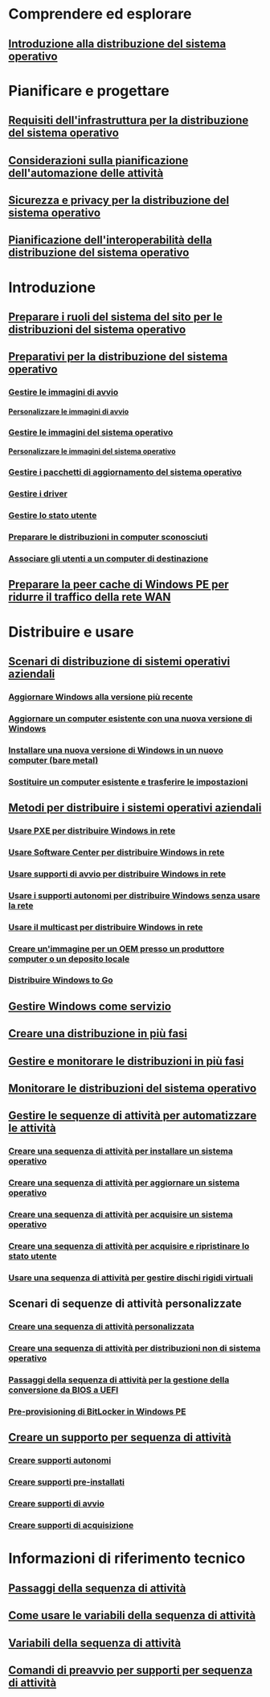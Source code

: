 # Comprendere ed esplorare
## [Introduzione alla distribuzione del sistema operativo](understand/introduction-to-operating-system-deployment.md)

# Pianificare e progettare
## [Requisiti dell'infrastruttura per la distribuzione del sistema operativo](plan-design/infrastructure-requirements-for-operating-system-deployment.md)
## [Considerazioni sulla pianificazione dell'automazione delle attività](plan-design/planning-considerations-for-automating-tasks.md)
## [Sicurezza e privacy per la distribuzione del sistema operativo](plan-design/security-and-privacy-for-operating-system-deployment.md)
## [Pianificazione dell'interoperabilità della distribuzione del sistema operativo](plan-design/planning-for-operating-system-deployment-interoperability.md)

# Introduzione
## [Preparare i ruoli del sistema del sito per le distribuzioni del sistema operativo](get-started/prepare-site-system-roles-for-operating-system-deployments.md)
## [Preparativi per la distribuzione del sistema operativo](get-started/prepare-for-operating-system-deployment.md)
### [Gestire le immagini di avvio](get-started/manage-boot-images.md)
#### [Personalizzare le immagini di avvio](get-started/customize-boot-images.md)

### [Gestire le immagini del sistema operativo](get-started/manage-operating-system-images.md)
#### [Personalizzare le immagini del sistema operativo](get-started/customize-operating-system-images.md)

### [Gestire i pacchetti di aggiornamento del sistema operativo](get-started/manage-operating-system-upgrade-packages.md)
### [Gestire i driver](get-started/manage-drivers.md)
### [Gestire lo stato utente](get-started/manage-user-state.md)
### [Preparare le distribuzioni in computer sconosciuti](get-started/prepare-for-unknown-computer-deployments.md)
### [Associare gli utenti a un computer di destinazione](get-started/associate-users-with-a-destination-computer.md)

## [Preparare la peer cache di Windows PE per ridurre il traffico della rete WAN](get-started/prepare-windows-pe-peer-cache-to-reduce-wan-traffic.md)

# Distribuire e usare
## [Scenari di distribuzione di sistemi operativi aziendali](deploy-use/scenarios-to-deploy-enterprise-operating-systems.md)
### [Aggiornare Windows alla versione più recente](deploy-use/upgrade-windows-to-the-latest-version.md)
### [Aggiornare un computer esistente con una nuova versione di Windows](deploy-use/refresh-an-existing-computer-with-a-new-version-of-windows.md)
### [Installare una nuova versione di Windows in un nuovo computer (bare metal)](deploy-use/install-new-windows-version-new-computer-bare-metal.md)
### [Sostituire un computer esistente e trasferire le impostazioni](deploy-use/replace-an-existing-computer-and-transfer-settings.md)

## [Metodi per distribuire i sistemi operativi aziendali](deploy-use/methods-to-deploy-enterprise-operating-systems.md)
### [Usare PXE per distribuire Windows in rete](deploy-use/use-pxe-to-deploy-windows-over-the-network.md)
### [Usare Software Center per distribuire Windows in rete](deploy-use/use-software-center-to-deploy-windows-over-the-network.md)
### [Usare supporti di avvio per distribuire Windows in rete](deploy-use/use-bootable-media-to-deploy-windows-over-the-network.md)
### [Usare i supporti autonomi per distribuire Windows senza usare la rete](deploy-use/use-stand-alone-media-to-deploy-windows-without-using-the-network.md)
### [Usare il multicast per distribuire Windows in rete](deploy-use/use-multicast-to-deploy-windows-over-the-network.md)
### [Creare un'immagine per un OEM presso un produttore computer o un deposito locale](deploy-use/create-an-image-for-an-oem-in-factory-or-a-local-depot.md)
### [Distribuire Windows to Go](deploy-use/deploy-windows-to-go.md)

## [Gestire Windows come servizio](deploy-use/manage-windows-as-a-service.md)
## [Creare una distribuzione in più fasi](deploy-use/create-phased-deployment-for-task-sequence.md)
## [Gestire e monitorare le distribuzioni in più fasi](deploy-use/manage-monitor-phased-deployments.md)
## [Monitorare le distribuzioni del sistema operativo](deploy-use/monitor-operating-system-deployments.md)

## [Gestire le sequenze di attività per automatizzare le attività](deploy-use/manage-task-sequences-to-automate-tasks.md)
### [Creare una sequenza di attività per installare un sistema operativo](deploy-use/create-a-task-sequence-to-install-an-operating-system.md)
### [Creare una sequenza di attività per aggiornare un sistema operativo](deploy-use/create-a-task-sequence-to-upgrade-an-operating-system.md)
### [Creare una sequenza di attività per acquisire un sistema operativo](deploy-use/create-a-task-sequence-to-capture-an-operating-system.md)
### [Creare una sequenza di attività per acquisire e ripristinare lo stato utente](deploy-use/create-a-task-sequence-to-capture-and-restore-user-state.md)
### [Usare una sequenza di attività per gestire dischi rigidi virtuali](deploy-use/use-a-task-sequence-to-manage-virtual-hard-disks.md)

## Scenari di sequenze di attività personalizzate
### [Creare una sequenza di attività personalizzata](deploy-use/create-a-custom-task-sequence.md)
### [Creare una sequenza di attività per distribuzioni non di sistema operativo](deploy-use/create-a-task-sequence-for-non-operating-system-deployments.md)
### [Passaggi della sequenza di attività per la gestione della conversione da BIOS a UEFI](deploy-use/task-sequence-steps-to-manage-bios-to-uefi-conversion.md)
### [Pre-provisioning di BitLocker in Windows PE](deploy-use/preprovision-bitlocker-in-windows-pe.md)

## [Creare un supporto per sequenza di attività](deploy-use/create-task-sequence-media.md)
### [Creare supporti autonomi](deploy-use/create-stand-alone-media.md)
### [Creare supporti pre-installati](deploy-use/create-prestaged-media.md)
### [Creare supporti di avvio](deploy-use/create-bootable-media.md)
### [Creare supporti di acquisizione](deploy-use/create-capture-media.md)

# Informazioni di riferimento tecnico
## [Passaggi della sequenza di attività](understand/task-sequence-steps.md)
## [Come usare le variabili della sequenza di attività](understand/using-task-sequence-variables.md)
## [Variabili della sequenza di attività](understand/task-sequence-variables.md)
## [Comandi di preavvio per supporti per sequenza di attività](understand/prestart-commands-for-task-sequence-media.md)

